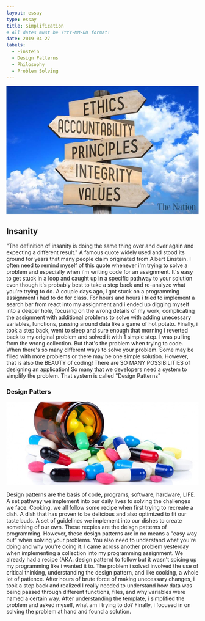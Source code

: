 ```yaml
---
layout: essay
type: essay
title: Simplification
# All dates must be YYYY-MM-DD format!
date: 2019-04-27
labels:
  - Einstein
  - Design Patterns
  - Philosophy
  - Problem Solving
---
```



<div class="ui large rounded images">
  <img class="ui image" src="../images/morals.jpg">
</div>
  
## Insanity

  "The definition of insanity is doing the same thing over and over again and expecting a different result." A famous quote widely used and stood its ground for years that many people claim originated from Albert Einstein. I often need to remind myself of this quote whenever i'm trying to solve a problem and especially when i'm writing code for an assignment. It's easy to get stuck in a loop and caught up in a specific pathway to your solution even though it's probably best to take a step back and re-analyze what you're trying to do. A couple days ago, i got stuck on a programming assignment i had to do for class. For hours and hours i tried to implement a search bar from react into my assignment and i ended up digging myself into a deeper hole, focusing on the wrong details of my work, complicating the assignment with additional problems to solve with adding unecessary variables, functions, passing around data like a game of hot potato. Finally, i took a step back, went to sleep and sure enough that morning i reverted back to my original problem and solved it with 1 simple step. I was pulling from the wrong collection. But that's the problem when trying to code. When there's so many different ways to solve your problem. Some may be filled with more problems or there may be one simple solution. However, that is also the BEAUTY of coding! There are SO MANY POSSIBILITIES of designing an application! So many that we developers need a system to simplify the problem. That system is called "Design Patterns"
  

### Design Patters
   
<div class="ui large rounded images">
  <img class="ui image" src="../images/medicine.jpg">
</div>

  Design patterns are the basis of code, programs, software, hardware, LIFE. A set pathway we implement into our daily lives to solving the challenges we face. Cooking, we all follow some recipe when first trying to recreate a dish. A dish that has proven to be delicious and also optimized to fit our taste buds. A set of guidelines we implement into our dishes to create something of our own. These recpies are the deisgn patterns of programming. However, these design patterns are in no means a "easy way out" when solving your problems. You also need to understand what you're doing and why you're doing it. I came across another problem yesterday when implementing a collection into my programming assignment. We already had a recipe (AKA: design pattern) to follow but it wasn't spicing up my programming like i wanted it to. The problem i solved involved the use of critical thinking, understanding the design pattern, and like cooking, a whole lot of patience. After hours of brute force of making unecessary changes, i took a step back and realized I really needed to understand how data was being passed through different functions, files, and why variables were named a certain way. After understanding the template, i simplified the problem and asked myself, what am i trying to do? Finally, i focused in on solving the problem at hand and found a solution. 
  

